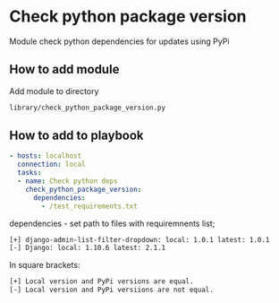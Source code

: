 # Check python package version

Module check python dependencies for updates using PyPi

## How to add module

Add module to directory 

```bash
library/check_python_package_version.py
```

## How to add to playbook

```yaml
- hosts: localhost
  connection: local
  tasks:
  - name: Check python deps
    check_python_package_version:
      dependencies: 
        - /test_requirements.txt
```
dependencies - set path to files with requiremnents list;

```bash
[+] django-admin-list-filter-dropdown: local: 1.0.1 latest: 1.0.1
[-] Django: local: 1.10.6 latest: 2.1.1
```
In square brackets:
```bash
[+] Local version and PyPi versions are equal.
[-] Local version and PyPi versiions are not equal.
```


